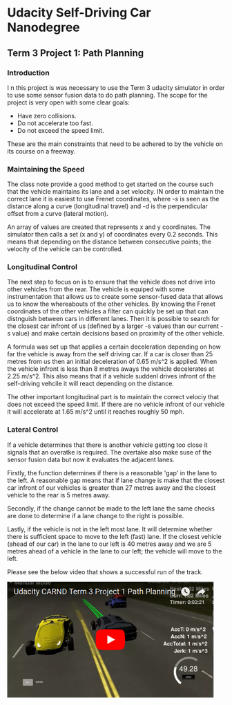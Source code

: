 # Udacity Self-Driving Car Nanodegree

[//]: # (Image References)
[image1]: https://raw.githubusercontent.com/ruanvdm11/Ruan_CARND_Term3_PROJ1/master/Reference_Images/Video_Screenshot.png "Video1"

## Term 3 Project 1: Path Planning

### Introduction
I n this project is was necessary to use the Term 3 udacity simulator in order to use some sensor fusion data to do path planning. The scope for the project is very open with some clear goals:
* Have zero collisions.
* Do not accelerate too fast.
* Do not exceed the speed limit.

These are the main constraints that need to be adhered to by the vehicle on its course on a freeway.

### Maintaining the Speed
The class note provide a good method to get started on the course such that the vehicle maintains its lane and a set velocity. IN order to maintain the correct lane it is easiest to use Frenet coordinates, where -s is seen as the distance along a curve (longitudinal travel) and -d is the perpendicular offset from a curve (lateral motion).

An array of values are created that represents x and y coordinates. The simulator then calls a set (x and y) of coordinates every 0.2 seconds. This means that depending on the distance between consecutive points; the velocity of the vehicle can be controlled.

### Longitudinal Control
The next step to focus on is to ensure that the vehicle does not drive into other vehicles from the rear. The vehicle is equiped with some instrumentation that allows us to create some sensor-fused data that allows us to know the whereabouts of the other vehicles. By knowing the Frenet coordinates of the other vehicles a filter can quickly be set up that can distnguish between cars in different lanes. Then it is possible to search for the closest car infront of us (defined by a larger -s values than our current -s value) and make certain decisions based on proximity of the other vehicle.

A formula was set up that applies a certain deceleration depending on how far the vehicle is away from the self driving car. If a car is closer than 25 metres from us then an initial deceleration of 0.65 m/s^2 is applied. When the vehicle infront is less than 8 metres aways the vehicle decelerates at 2.25 m/s^2. This also means that if a vehicle suddenl drives infront of the self-driving vehcile it will react depending on the distance.

The other important longitudinal part is to maintain the correct velociy that does not exceed the speed limit. If there are no vehicle infront of our vehicle it will accelerate at 1.65 m/s^2 until it reaches roughly 50 mph.

### Lateral Control
If a vehicle determines that there is another vehicle getting too close it signals that an overatke is required. The overtake also make suse of the sensor fusion data but now it evaluates the adjacent lanes.

Firstly, the function determines if there is a reasonable 'gap' in the lane to the left. A reasonable gap means that if lane change is make that the closest car infront of our vehicles is greater than 27 metres away and the closest vehicle to the rear is 5 metres away. 

Secondly, if the change cannot be made to the left lane the same checks are done to determine if a lane change to the right is possible.

Lastly, if the vehicle is not in the left most lane. It will determine whether there is sufficient space to move to the left (fast) lane. If the closest vehicle (ahead of our car) in the lane to our left is 40 metres away and we are 5 metres ahead of a vehicle in the lane to our left; the vehicle will move to the left.

Please see the below video that shows a successful run of the track.

[![alt text][image1]](https://youtu.be/yu87EzoiUrY)
